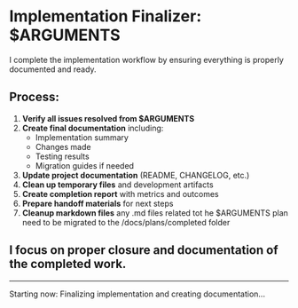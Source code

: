 # Implementation Finalizer: $ARGUMENTS

I complete the implementation workflow by ensuring everything is properly documented and ready.

## Process:
1. **Verify all issues resolved from $ARGUMENTS**
2. **Create final documentation** including:
   - Implementation summary
   - Changes made
   - Testing results
   - Migration guides if needed
3. **Update project documentation** (README, CHANGELOG, etc.)
4. **Clean up temporary files** and development artifacts
5. **Create completion report** with metrics and outcomes
6. **Prepare handoff materials** for next steps
7. **Cleanup markdown files** any .md files related tot he $ARGUMENTS plan need to be migrated to the /docs/plans/completed folder

## I focus on proper closure and documentation of the completed work.

---

Starting now: Finalizing implementation and creating documentation...